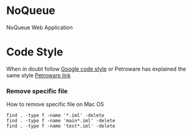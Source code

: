 NoQueue
=======

NoQueue Web Application

Code Style
==========

When in doubt follow [Google code style](https://google.github.io/styleguide/javaguide.html)
or Petroware has explained the same style [Petroware link](https://petroware.no/javastyle.html)

### Remove specific file

How to remove specific file on Mac OS

    find . -type f -name '*.iml' -delete
    find . -type f -name 'main*.iml' -delete
    find . -type f -name 'test*.iml' -delete
